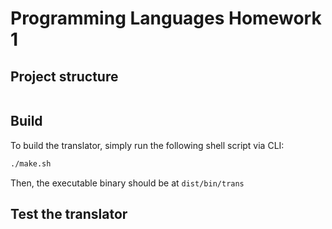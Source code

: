 # Programming Languages Homework 1

## Project structure

```
```

## Build

To build the translator, simply run the following shell script via CLI:

```sh
./make.sh
```

Then, the executable binary should be at `dist/bin/trans`

## Test the translator
